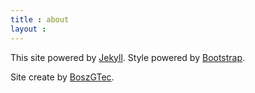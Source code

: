 ```yaml
---
title : about
layout : 
---
```

This site powered by [Jekyll](https://jekyllrb.com).
Style powered by [Bootstrap](https://getbootstrap.com).

Site create by [BoszGTec](mailto:BoszGTec@protonmail.com).
